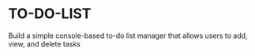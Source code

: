 # TO-DO-LIST
Build a simple console-based to-do list  manager that allows users to add, view, and  delete tasks

